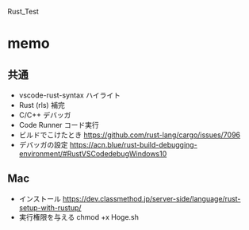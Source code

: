 Rust_Test
# memo
## 共通
+ vscode-rust-syntax ハイライト
+ Rust (rls) 補完
+ C/C++ デバッガ
+ Code Runner コード実行
+ ビルドでこけたとき https://github.com/rust-lang/cargo/issues/7096
+ デバッガの設定 https://acn.blue/rust-build-debugging-environment/#RustVSCodedebugWindows10

## Mac
+ インストール https://dev.classmethod.jp/server-side/language/rust-setup-with-rustup/
+ 実行権限を与える chmod +x Hoge.sh

